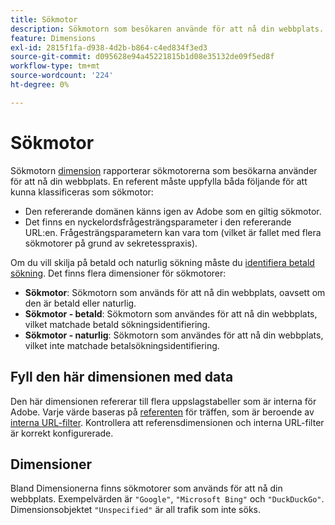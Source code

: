 ```yaml
---
title: Sökmotor
description: Sökmotorn som besökaren använde för att nå din webbplats.
feature: Dimensions
exl-id: 2815f1fa-d938-4d2b-b864-c4ed834f3ed3
source-git-commit: d095628e94a45221815b1d08e35132de09f5ed8f
workflow-type: tm+mt
source-wordcount: '224'
ht-degree: 0%

---
```


# Sökmotor

Sökmotorn [dimension](overview.md) rapporterar sökmotorerna som besökarna använder för att nå din webbplats. En referent måste uppfylla båda följande för att kunna klassificeras som sökmotor:

* Den refererande domänen känns igen av Adobe som en giltig sökmotor.
* Det finns en nyckelordsfrågesträngsparameter i den refererande URL:en. Frågesträngsparametern kan vara tom (vilket är fallet med flera sökmotorer på grund av sekretesspraxis).

Om du vill skilja på betald och naturlig sökning måste du [identifiera betald sökning](/help/admin/admin/c-manage-report-suites/c-edit-report-suites/general/paid-search-detection/paid-search-detection.md). Det finns flera dimensioner för sökmotorer:

* **Sökmotor**: Sökmotorn som används för att nå din webbplats, oavsett om den är betald eller naturlig.
* **Sökmotor - betald**: Sökmotorn som användes för att nå din webbplats, vilket matchade betald sökningsidentifiering.
* **Sökmotor - naturlig**: Sökmotorn som användes för att nå din webbplats, vilket inte matchade betalsökningsidentifiering.

## Fyll den här dimensionen med data

Den här dimensionen refererar till flera uppslagstabeller som är interna för Adobe. Varje värde baseras på [referenten](referrer.md) för träffen, som är beroende av [interna URL-filter](/help/admin/admin/c-manage-report-suites/c-edit-report-suites/general/internal-url-filter-admin.md). Kontrollera att referensdimensionen och interna URL-filter är korrekt konfigurerade.

## Dimensioner

Bland Dimensionerna finns sökmotorer som används för att nå din webbplats. Exempelvärden är `"Google"`, `"Microsoft Bing"` och `"DuckDuckGo"`. Dimensionsobjektet `"Unspecified"` är all trafik som inte söks.
